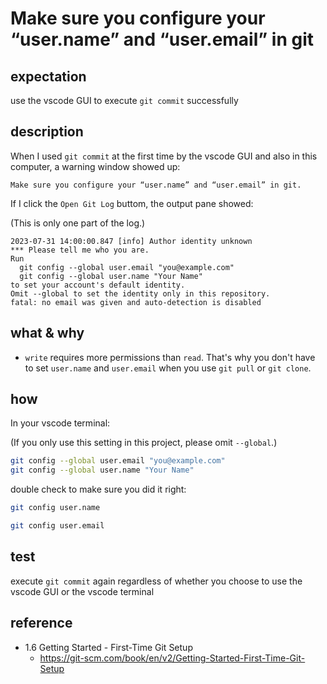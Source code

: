 # Make sure you configure your “user.name” and “user.email” in git

## expectation

use the vscode GUI to execute `git commit` successfully

## description

When I used `git commit` at the first time by the vscode GUI and also in this computer, a warning window showed up:

```text
Make sure you configure your “user.name” and “user.email” in git.
```

If I click the `Open Git Log` buttom, the output pane showed:

(This is only one part of the log.)

```text
2023-07-31 14:00:00.847 [info] Author identity unknown
*** Please tell me who you are.
Run
  git config --global user.email "you@example.com"
  git config --global user.name "Your Name"
to set your account's default identity.
Omit --global to set the identity only in this repository.
fatal: no email was given and auto-detection is disabled
```

## what & why

* `write` requires more permissions than `read`. That's why you don't have to set `user.name` and `user.email` when you use `git pull` or `git clone`.

## how 

In your vscode terminal:

(If you only use this setting in this project, please omit `--global`.)

```bash
git config --global user.email "you@example.com"
git config --global user.name "Your Name"
```

double check to make sure you did it right:

```bash
git config user.name
```

```bash
git config user.email
```

## test

execute `git commit` again regardless of whether you choose to use the vscode GUI or the vscode terminal

## reference

* 1.6 Getting Started - First-Time Git Setup
    * https://git-scm.com/book/en/v2/Getting-Started-First-Time-Git-Setup